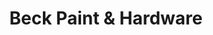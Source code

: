 ---
title: "Beck Paint & Hardware"
url: /cincinnati/beck-paint-and-hardware-east-mcmillan-street/
shop: hardware
---